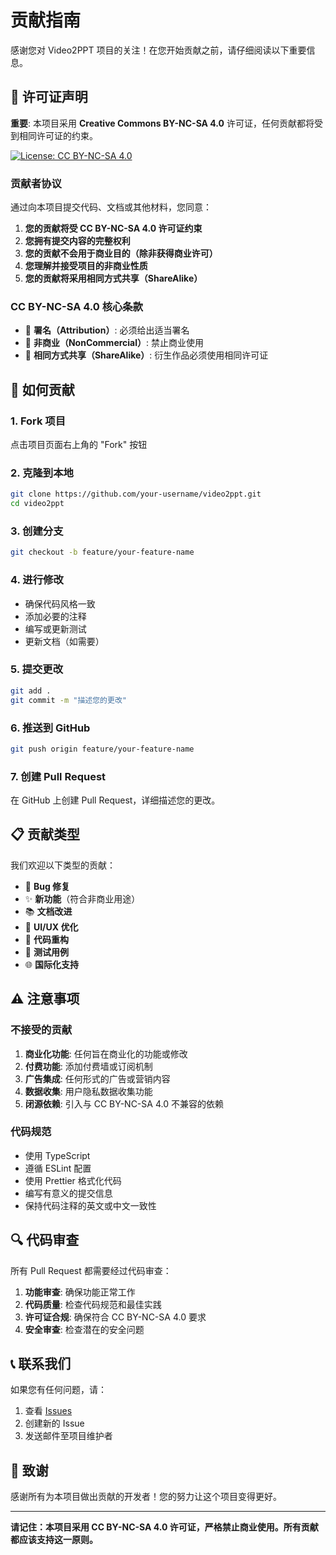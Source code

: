 # 贡献指南

感谢您对 Video2PPT 项目的关注！在您开始贡献之前，请仔细阅读以下重要信息。

## 📜 许可证声明

**重要**: 本项目采用 **Creative Commons BY-NC-SA 4.0** 许可证，任何贡献都将受到相同许可证的约束。

[![License: CC BY-NC-SA 4.0](https://img.shields.io/badge/License-CC%20BY--NC--SA%204.0-lightgrey.svg)](https://creativecommons.org/licenses/by-nc-sa/4.0/)

### 贡献者协议

通过向本项目提交代码、文档或其他材料，您同意：

1. **您的贡献将受 CC BY-NC-SA 4.0 许可证约束**
2. **您拥有提交内容的完整权利**
3. **您的贡献不会用于商业目的（除非获得商业许可）**
4. **您理解并接受项目的非商业性质**
5. **您的贡献将采用相同方式共享（ShareAlike）**

### CC BY-NC-SA 4.0 核心条款

- 📝 **署名（Attribution）**: 必须给出适当署名
- 🚫 **非商业（NonCommercial）**: 禁止商业使用
- 🔄 **相同方式共享（ShareAlike）**: 衍生作品必须使用相同许可证

## 🚀 如何贡献

### 1. Fork 项目

点击项目页面右上角的 "Fork" 按钮

### 2. 克隆到本地

```bash
git clone https://github.com/your-username/video2ppt.git
cd video2ppt
```

### 3. 创建分支

```bash
git checkout -b feature/your-feature-name
```

### 4. 进行修改

- 确保代码风格一致
- 添加必要的注释
- 编写或更新测试
- 更新文档（如需要）

### 5. 提交更改

```bash
git add .
git commit -m "描述您的更改"
```

### 6. 推送到 GitHub

```bash
git push origin feature/your-feature-name
```

### 7. 创建 Pull Request

在 GitHub 上创建 Pull Request，详细描述您的更改。

## 📋 贡献类型

我们欢迎以下类型的贡献：

- 🐛 **Bug 修复**
- ✨ **新功能**（符合非商业用途）
- 📚 **文档改进**
- 🎨 **UI/UX 优化**
- 🔧 **代码重构**
- 🧪 **测试用例**
- 🌐 **国际化支持**

## ⚠️ 注意事项

### 不接受的贡献

1. **商业化功能**: 任何旨在商业化的功能或修改
2. **付费功能**: 添加付费墙或订阅机制
3. **广告集成**: 任何形式的广告或营销内容
4. **数据收集**: 用户隐私数据收集功能
5. **闭源依赖**: 引入与 CC BY-NC-SA 4.0 不兼容的依赖

### 代码规范

- 使用 TypeScript
- 遵循 ESLint 配置
- 使用 Prettier 格式化代码
- 编写有意义的提交信息
- 保持代码注释的英文或中文一致性

## 🔍 代码审查

所有 Pull Request 都需要经过代码审查：

1. **功能审查**: 确保功能正常工作
2. **代码质量**: 检查代码规范和最佳实践
3. **许可证合规**: 确保符合 CC BY-NC-SA 4.0 要求
4. **安全审查**: 检查潜在的安全问题

## 📞 联系我们

如果您有任何问题，请：

1. 查看 [Issues](https://github.com/AxisIndie/video2ppt/issues)
2. 创建新的 Issue
3. 发送邮件至项目维护者

## 🙏 致谢

感谢所有为本项目做出贡献的开发者！您的努力让这个项目变得更好。

---

**请记住：本项目采用 CC BY-NC-SA 4.0 许可证，严格禁止商业使用。所有贡献都应该支持这一原则。** 